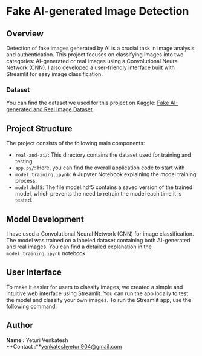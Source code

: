 # Fake AI-generated Image Detection

## Overview

Detection of fake images generated by AI is a crucial task in image analysis and authentication. This project focuses on classifying images into two categories: AI-generated or real images using a Convolutional Neural Network (CNN). I also developed a user-friendly interface built with Streamlit for easy image classification.

### Dataset

You can find the dataset we used for this project on Kaggle: [Fake AI-generated and Real Image Dataset](https://www.kaggle.com/datasets/birdy654/cifake-real-and-ai-generated-synthetic-images).

## Project Structure

The project consists of the following main components:

- `real-and-ai/`: This directory contains the dataset used for training and testing.
- `app.py/`: Here, you can find the overall application code to start with
- `model_training.ipynb`: A Jupyter Notebook explaining the model training process.
- `model.hdf5`: The file model.hdf5 contains a saved version of the trained model, which prevents the need to retrain the model each time it is tested.

## Model Development

I have used a Convolutional Neural Network (CNN) for image classification. The model was trained on a labeled dataset containing both AI-generated and real images. You can find a detailed explanation in the `model_training.ipynb` notebook.

## User Interface

To make it easier for users to classify images, we created a simple and intuitive web interface using Streamlit. You can run the app locally to test the model and classify your own images. To run the Streamlit app, use the following command:

## Author   
**Name :** Yeturi Venkatesh   
**Contact :**venkateshyeturi904@gmail.com
